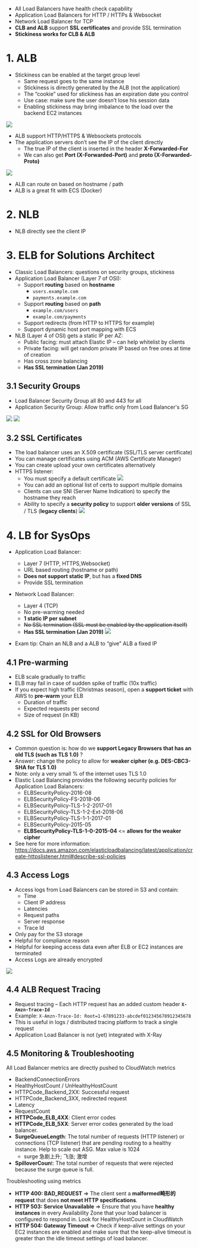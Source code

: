 -  All Load Balancers have health check capability
- Application Load Balancers for HTTP / HTTPs & Websocket
- Network Load Balancer for TCP
- **CLB and ALB** support **SSL certificates** and provide SSL termination
- **Stickiness works for CLB & ALB**



# 1. ALB

- Stickiness can be enabled at the target group level
  - Same request goes to the same instance
  - Stickiness is directly generated by the ALB (not the application)
  - The “cookie” used for stickiness has an expiration date you control
  - Use case: make sure the user doesn’t lose his session data
  - Enabling stickiness may bring imbalance to the load over the backend EC2 instances
  
![](https://i.loli.net/2019/08/20/YyhSITpow1LRCVa.png)

- ALB support HTTP/HTTPS & Websockets protocols
- The application servers don’t see the IP of the client directly
  - The true IP of the client is inserted in the header **X-Forwarded-For**
  - We can also get **Port (X-Forwarded-Port)** and **proto (X-Forwarded-Proto)**
  
![](https://i.loli.net/2019/08/20/7mPWhvyFa9Srtsb.png)

- ALB can route on based on hostname / path
- ALB is a great fit with ECS (Docker)

# 2. NLB
- NLB directly see the client IP

# 3. ELB for Solutions Architect
- Classic Load Balancers: questions on security groups, stickiness
- Application Load Balancer (Layer 7 of OSI):
  - Support **routing** based on **hostname**
    - `users.example.com `
    - `payments.example.com`
  - Support **routing** based on **path** 
    - `example.com/users `
    - `example.com/payments`
  - Support redirects (from HTTP to HTTPS for example)
  - Support dynamic host port mapping with ECS
- NLB (Layer 4 of OSI) gets a static IP per AZ:
  - Public facing: must attach Elastic IP – can help whitelist by clients
  - Private facing: will get random private IP based on free ones at time of creation
  - Has cross zone balancing
  - **Has SSL termination (Jan 2019)**
  
## 3.1 Security Groups
- Load Balancer Security Group all 80 and 443 for all
- Application Security Group: Allow traffic only from Load Balancer's SG

![](https://i.loli.net/2019/08/20/lDrYmJuT4pISALk.png)
![](https://i.loli.net/2019/08/20/SLTO1qsvBI7DFN4.png)

## 3.2 SSL Certificates

- The load balancer uses an X.509 certificate (SSL/TLS server certificate)
- You can manage certificates using ACM (AWS Certificate Manager)
- You can create upload your own certificates alternatively
- HTTPS listener:
  - You must specify a default certificate
    ![](https://i.loli.net/2019/08/20/mECSltvpfc8PFiJ.png)
  - You can add an optional list of certs to support multiple domains
  - Clients can use SNI (Server Name Indication) to specify the hostname they reach
  - Ability to specify a **security policy** to support **older versions** of SSL / TLS (**legacy clients**)
    ![](https://i.loli.net/2019/08/20/iVHgYafFIRtLCK2.png)



# 4. LB for SysOps

- Application Load Balancer:
  - Layer 7 (HTTP, HTTPS,Websocket)
  - URL based routing (hostname or path)
  - **Does not support static IP**, but has a **fixed DNS**
  - Provide SSL termination
- Network Load Balancer:
  - Layer 4 (TCP)
  - No pre-warming needed
  - **1 static IP per subnet**
  - ~~No SSL termination (SSL must be enabled by the application itself)~~
  - **Has SSL termination (Jan 2019)**
    ![](https://i.loli.net/2019/08/20/hPSgEBq3Mk8Vtu4.png)

- Exam tip: Chain an NLB and a ALB to “give” ALB a fixed IP

## 4.1 Pre-warming
- ELB scale gradually to traffic
- ELB may fail in case of sudden spike of traffic (10x traffic)
- If you expect high traffic (Christmas season), open a **support ticket** with AWS to **pre-warm** your ELB
  - Duration of traffic
  - Expected requests per second
  - Size of request (in KB)

## 4.2 SSL for Old Browsers
- Common question is: how do we **support Legacy Browsers that has an old TLS (such as TLS 1.0)** ?
- Answer: change the policy to allow for **weaker cipher (e.g. DES-CBC3-SHA for TLS 1.0)**
- Note: only a very small % of the internet uses TLS 1.0
- Elastic Load Balancing provides the following security policies for Application Load Balancers:
  - ELBSecurityPolicy-2016-08
  - ELBSecurityPolicy-FS-2018-06
  - ELBSecurityPolicy-TLS-1-2-2017-01
  - ELBSecurityPolicy-TLS-1-2-Ext-2018-06
  - ELBSecurityPolicy-TLS-1-1-2017-01
  - ELBSecurityPolicy-2015-05
  - **ELBSecurityPolicy-TLS-1-0-2015-04**  <= **allows for the weaker cipher**
- See here for more information: https://docs.aws.amazon.com/elasticloadbalancing/latest/application/create-httpslistener.html#describe-ssl-policies


## 4.3 Access Logs
- Access logs from Load Balancers can be stored in S3 and contain:
  - Time
  - Client IP address
  - Latencies
  - Request paths
  - Server response
  - Trace Id
- Only pay for the S3 storage
- Helpful for compliance reason
- Helpful for keeping access data even after ELB or EC2 instances are terminated
- Access Logs are already encrypted

![](https://i.loli.net/2019/08/20/AbxPI3JHoiqG7dt.png)

## 4.4 ALB Request Tracing
- Request tracing – Each HTTP request has an added custom header **`X-Amzn-Trace-Id`**
- Example: `X-Amzn-Trace-Id: Root=1-67891233-abcdef012345678912345678`
- This is useful in logs / distributed tracing platform to track a single request
- Application Load Balancer is not (yet) integrated with X-Ray


## 4.5 Monitoring & Troubleshooting
All Load Balancer metrics are directly pushed to CloudWatch metrics

- BackendConnectionErrors 
- HealthyHostCount / UnHealthyHostCount
- HTTPCode_Backend_2XX: Successful request
- HTTPCode_Backend_3XX, redirected request
- Latency
- RequestCount
- **HTTPCode_ELB_4XX**: Client error codes
- **HTTPCode_ELB_5XX**: Server error codes generated by the load balancer.
- **SurgeQueueLength**: The total number of requests (HTTP listener) or connections (TCP listener) that are pending routing to a healthy instance. Help to scale out ASG. Max value is 1024
  - surge 急剧上升; 飞涨; 激增
- **SpilloverCoun**t: The total number of requests that were rejected because the surge queue is full.

Troubleshooting using metrics
- **HTTP 400: BAD_REQUEST** => The client sent a **malformed畸形的 request** that does **not meet HTTP specifications**.
- **HTTP 503: Service Unavailable** => Ensure that you have **healthy instances** in every Availability Zone that your load balancer is configured to respond in. Look for HealthyHostCount in CloudWatch
- **HTTP 504: Gateway Timeout** => Check if keep-alive settings on your EC2 instances are enabled and make sure that the keep-alive timeout is greater than the idle timeout settings of load balancer.




















































